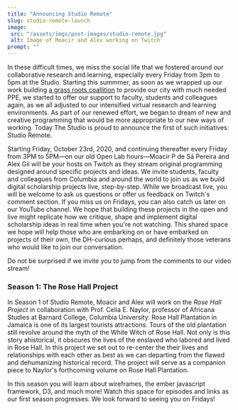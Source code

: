 ```yaml
---
title: "Announcing Studio Remote"
slug: studio-remote-launch
image:
 src: "/assets/imgs/post-images/studio-remote.jpg"
 alt: Image of Moacir and Alex working on Twitch
prompt: ""
---
```


In these difficult times, we miss the social life that we fostered around our collaborative research and learning, especially every Friday from 3pm to 5pm at the Studio. Starting this summmer, as soon as we wrapped up our work building [a grass roots coallition](http://covidmakerresponse.com/) to provide our city with much needed PPE, we started to offer our support to faculty, students and colleagues again, as we all adjusted to our intensified virtual research and learning environments. As part of our renewed effort, we began to dream of new and creative programming that would be more appropriate to our new ways of working. Today The Studio is proud to announce the first of such initiatives: Studio Remote. 

Starting Friday, October 23rd, 2020, and continuing thereafter every Friday from 3PM to 5PM—on our old Open Lab hours—Moacir P de Sá Pereira and Alex Gil will be your hosts on Twitch as they stream original programming designed around specific projects and ideas. We invite students, faculty and colleagues from Columbia and around the world to join us as we build digital scholarship projects live, step-by-step. While we broadcast live, you will be welcome to ask us questions or offer us feedback on Twitch's comment section. If you miss us on Fridays, you can also catch us later on our YouTube channel. We hope that building these projects in the open and live might replicate how we critique, shape and implement digital scholarship ideas in real time when you're not watching. This shared space we hope will help those who are embarking on or have embarked on projects of their own, the DH-curious perhaps, and definitely those veterans who would like to join our conversation. 

Do not be surprised if we invite you to jump from the comments to our video stream! 


### Season 1: The Rose Hall Project

In Season 1 of Studio Remote, Moacir and Alex will work on the *Rose Hall Project* in collaboration with Prof. Celia E. Naylor, professor of Africana Studies at Barnard College, Columbia University. Rose Hall Plantation in Jamaica is one of its largest tourists attractions. Tours of the old plantation still revolve around the myth of the White Witch of Rose Hall. Not only is this story ahistorical, it obscures the lives of the enslaved who labored and lived in Rose Hall. In this project we set out to re-center the their lives and relationships with each other as best as we can departing from the flawed and dehumanizing historical record. The project will serve as a companion piece to Naylor's forthcoming volume on Rose Hall Plantation.

In this season you will learn about wireframes, the ember javascript framework, D3, and much more! Watch this space for episodes and links as our first season progresses. We look forward to seeing you on Fridays!
